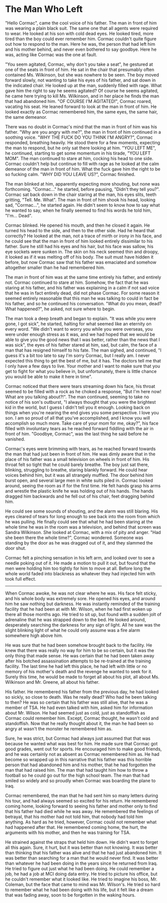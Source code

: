 # The Man Who Left

"Hello Cormac", came the cool voice of his father. The man in front of him was wearing a plain black suit. The same one that all agents were required to wear. He looked at his son with cold dead eyes. He looked tired, more tired than the boy could ever remember him. Cormac couldn't quite figure out how to respond to the man. Here he was, the person that had left him and his mother behind, and never even bothered to say goodbye. Here he was, acting like Cormac was the one at fault.

"You seem agitated, Cormac, why don't you take a seat", he gestured at one of the seats in front of him. He sat in the chair that presumably often contained Ms. Wilkinson, but she was nowhere to be seen. The boy moved forward slowly, not wanting to take his eyes of his father, and sat down in the indicated chair. He looked up at the man, suddenly filled with rage. What gave him the right to say he seems agitated? Of course he seems agitated, he came here trying to kill Ms. Wilkinson, and in her place he finds the man that had abandoned him. "OF COURSE I'M AGITATED!", Cormac roared, vacating his seat. He leaned forward to look at the man in front of him. He looked exactly as Cormac remembered him, the same eyes, the same hair, the same demeanor.

There was no doubt in Cormac's mind that the man in front of him was his father. "Why are you angry with me?", the man in front of him continued in a soothing voice. "WHY THE FUCK DO YOU THINK I'M ANGRY?", Cormac responded, breathing heavily. He stood there for a few moments, expecting the man to respond, but he only sat there looking at him. "YOU LEFT ME", he continued, starting to get some momentum in his tirade, "YOU LEFT MOM". The man continued to stare at him, cocking his head to one side. Cormac couldn't help but continue to fill with rage as he looked at the calm demeanor of the man in front of him. What the fuck gave him the right to be so fucking calm. "WHY DID YOU LEAVE US?", Cormac finished.

The man blinked at him, apparently expecting more shouting, but none was forthcoming. "Cormac..." he started, before pausing, "Didn't they tell you?". Cormac sat back down in the chair staring at the man, his eyes slits, teeth gritting, "Tell. Me. What". The man in front of him shook his head, looking sad, "Cormac...", he started again. He didn't seem to know how to say what he wanted to say, when he finally seemed to find his words he told him, "I'm... Dead".

Cormac blinked. He opened his mouth, and then he closed it again. He turned his head to the side, and then to the other side. Had he heard that correctly? He looked at the man, not a trace of mirth or irony in his face, and he could see that the man in front of him looked entirely dissimilar to his father. Sure he still had his eyes and his hair, but his face was sallow, his eye sockets were sunken in. The skin on his neck seemed thin and droopy, it looked as if it was melting off of his body. The suit must have hidden it before, but now Cormac saw that his father was emaciated and somehow altogether smaller than he had remembered him.

The man in front of him was at the same time entirely his father, and entirely not. Cormac continued to stare at him. Somehow, the fact that he was staring at his father, and his father was explaining in a calm if not sad voice that he was in fact entirely dead, did not phase Cormac. For some reason it seemed entirely reasonable that this man he was talking to could in fact be his father, and so he continued his conversation. "What do you mean, dead? What happened?", he asked, not sure where to begin.

The man took a deep breath and began to explain. "It was while you were gone, I got sick", he started, halting for what seemed like an eternity on every word. "We didn't want to worry you while you were overseas, you were under enough stress as it was, and we had hoped that we would be able to give you the good news that I was better, rather than the news that I was sick", the eyes of his father stared at him, sad, but calm, the face of a man that has resigned himself to his fate. The man sighed, and continued, "I guess it's a bit too late to say I'm sorry Cormac, but I really am. I never expected this thing to get the best of me, but it has. The doctors tell me that I only have a few days to live. Your mother and I want to make sure that you get to fight for what you believe in, but unfortunately, there is little chance you would be able to make it here in time".

Cormac noticed that there were tears streaming down his face, his throat seemed to be filled with a rock as he choked a response, "But I'm here now! What are you talking about?!". The man continued, seeming to take no notice of his son's outburst, "I always thought that you were the brightest kid in the world, but I guess I didn't tell you it enough. Looking back on things when you're nearing the end gives you some perspective. I love you son. I am so proud of all that you've accomplished, and I know you will accomplish so much more. Take care of your mom for me, okay?", his face filled with involuntary tears as he reached forward fiddling with the air in front of him. "Goodbye, Cormac", was the last thing he said before he vanished.

Cormac's eyes were brimming with tears, as he reached forward towards the man that had just been in front of him. He was dimly aware that in the place of his father was a small television on wheels in front of him. His throat felt so tight that he could barely breathe. The boy just sat there, blinking, struggling to breathe, staring blankly forward. He could hear voices behind him, but it was all strangely muffled. The door behind him burst open, and several large men in white suits piled in. Cormac looked around, seeing the room as if for the first time. He felt hands grasp his arms and wrestle the plastic knife he was holding out of his hands. The hands dragged him backwards and he fell out of his chair, feet dragging behind him.

He could see some sounds of shouting, and the alarm was still blaring. His eyes cleared of tears for long enough to see back into the room from which he was pulling. He finally could see that what he had been staring at the whole time he was in the room was a television, and behind that screen was Sandra Wilkinson. She looked at Cormac, with a mix of pity and anger. "Had she been there the whole time?", Cormac wondered. Someone was standing by the door as he was dragged out of it, and they slammed the door shut.

Cormac felt a pinching sensation in his left arm, and looked over to see a needle poking out of it. He made a motion to pull it out, but found that the men were holding him too tightly for him to move at all. Before long the whole world faded into blackness as whatever they had injected him with took full effect.

* * *

When Cormac awoke, he was not clear where he was. His face felt sticky, and his whole body was extremely sore. He opened his eyes, and around him he saw nothing but darkness. He was instantly reminded of the training facility that he had been at with Mr. Wilson, when he had first woken up there all those months ago. He tried to sit up, but found with a sudden jolt of adrenaline that he was strapped down to the bed. He looked around, desperately searching the darkness for any sign of light. All he saw was the slight blinking light of what he could only assume was a fire alarm somewhere high above him.

He was sure that he had been somehow brought back to the facility. He knew that there was really no way for him to be so certain, but it was the only thing that made sense. He was certain that he had been taken away after his botched assassination attempts to be re-trained at the training facility. The last time he had left this place, he had left with little or no memory of his mother's death and the revenge he wanted to seek for it. Surely this time, he would be made to forget all about his plot, all about Ms. Wilkinson and Mr. Greene, all about his father.

His father. He remembered his father from the previous day, he had looked so sickly, so close to death. Was he really dead? Who had he been talking to then? He was so certain that his father was still alive, that he was a member of TSA. He had even talked with him, asked him for information about Mr. Wilson. He had seemed just as cold, just as standoffish as Cormac could remember him. Except, Cormac thought, he wasn't cold and standoffish. Now that he really thought about it, the man he had been so angry at wasn't the monster he remembered him as.

Sure, he was strict, but Cormac had always just assumed that that was because he wanted what was best for him. He made sure that Cormac got good grades, went out for sports. He encouraged him to make good friends, and he was certainly not as absent as Cormac remembered him as. He had become so wrapped up in this narrative that his father was this horrible person that had abandoned him and his mother, that he had forgotten the man that had raised him. The man that had taught him how to throw a football so he could go out for the high school team. The man that had smiled so widely and so proudly when Cormac was boarding the plane to Iraq.

Cormac remembered, the man that he had sent him so many letters during his tour, and had always seemed so excited for his return. He remembered coming home, looking forward to seeing his father and mother only to find that his father had died while he was away. He remembered the feelings of betrayal, that his mother had not told him, that nobody had told him anything. As hard as he tried, however, Cormac could not remember what had happened after that. He remembered coming home, the hurt, the arguments with his mother, and then he was training for TSA.

He strained against the straps that held him down. He didn't want to forget all this again. Sure, it hurt, but it was better than not knowing. It was better than thinking that his father was alive and that he had just abandoned him. It was better than searching for a man that he would never find. It was better than whatever he had been doing in the years since he returned from Iraq. He tried to figure out just what he had been doing. He could remember a job, he had a job at MCI doing data entry. He tried to picture his office, but he couldn't remember what it looked like. He tried to imagine his boss, Mr. Coleman, but the face that came to mind was Mr. Wilson's. He tried so hard to remember what he had been doing with his life, but it felt like a dream that was fading away, soon to be forgotten in the waking hours.
